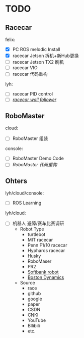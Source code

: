# TODO

## Racecar

felix:
- [x] PC ROS melodic Install
- [x] racecar Jetson 拆机+新Hub更换
- [ ] racecar Jetson TX2 刷机
- [ ] racecar VIO
- [ ] racecar 代码重构

lyh:
- [ ] racecar PID control
- [ ] [*racecar wall follower*](https://mit-racecar.github.io/6.141-spring-2016-team-5-documentation/)

## RoboMaster

cloud:
- [ ] RoboMaster 组装

console:
- [ ] RoboMaster Demo Code
- [ ] *RoboMaster 代码重构*

## Ohters

lyh/cloud/console:
- [ ] ROS Learning

lyh/cloud:
- [ ] 机器人 避障/赛车比赛调研
    - Robot Type
        - turtlebot
        - MIT racecar
        - Penn F1/10 racecar
        - Hypharos racecar
        - Husky
        - RoboMaser
        - PR2
        - [Softbank robot](https://www.softbank.jp/en/robot/)
        - [Boston Dynamics](https://www.bostondynamics.com/)
    - Source
        - race
        - github
        - google
        - paper
        - CSDN
        - CNKI
        - YouTube
        - BIlibili
        - etc.


